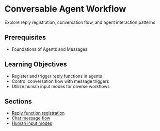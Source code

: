 # Conversable Agent Workflow

Explore reply registration, conversation flow, and agent interaction patterns

## Prerequisites

* Foundations of Agents and Messages

## Learning Objectives

* Register and trigger reply functions in agents
* Control conversation flow with message triggers
* Utilize human input modes for diverse workflows

## Sections

* [Reply function registration](chapters/conversable-agent-workflow/reply-function-registration.md)
* [Chat message flow](chapters/conversable-agent-workflow/chat-message-flow.md)
* [Human input modes](chapters/conversable-agent-workflow/human-input-modes.md)
